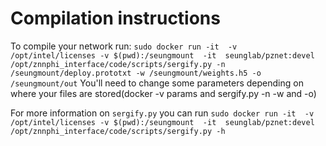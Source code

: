 # Compilation instructions
To compile your network run:
`sudo docker run -it  -v /opt/intel/licenses -v $(pwd):/seungmount  -it  seunglab/pznet:devel /opt/znnphi_interface/code/scripts/sergify.py -n /seungmount/deploy.prototxt -w /seungmount/weights.h5 -o /seungmount/out`
You'll need to change some parameters depending on where your files are stored(docker -v params and sergify.py -n -w and -o)

For more information on `sergify.py` you can run 
`sudo docker run -it  -v /opt/intel/licenses -v $(pwd):/seungmount  -it  seunglab/pznet:devel /opt/znnphi_interface/code/scripts/sergify.py -h`
